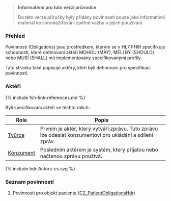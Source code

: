 <div xmlns="http://www.w3.org/1999/xhtml" xmlns:xsi="http://www.w3.org/2001/XMLSchema-instance"> 
<blockquote class="stu-note"> 
<b>Informativní pro tuto verzi průvodce</b> 
<p>Do této verze příručky byly přidány povinnosti pouze jako informativní materiál ke shromažďování zpětné vazby o jejich používání.</p> 
</blockquote>
</div>

### Přehled

Povinnosti (Obligations) jsou prostředkem, kterým se v  HL7 FHIR specifikuje schopnosti, které definovaní aktéři MOHOU (MAY), MĚLI BY (SHOULD) nebo MUSÍ (SHALL) mít implementovány specifikovanými profily.

Tato stránka také popisuje aktéry, kteří byli definováni pro specifikaci povinností.

### Aktéři

{% include fsh-link-references.md %}

Byli specifikováni aktéři ve těchto rolích:

| Role                                                 | Popis                                                                                                                      |
| ---------------------------------------------------- | -------------------------------------------------------------------------------------------------------------------------- |
| [Tvůrce](ActorDefinition-actor-creator-hdr.html)     | Prvním je aktér, který vytváří zprávu. Tuto zprávu lze odeslat konzumentovi pro ukládání a sdílení zpráv. |
| [Konzument](ActorDefinition-actor-consumer-hdr.html) | Posledním aktérem je systém, který přijatou nebo načtenou zprávu používá.                                                  |

<p>{% include hdr-Actors-cs.svg %}</p>

### Seznam povinností

1. Povinnosti pro objekt pacienta ([CZ_PatientObligationsHdr](StructureDefinition-cz-patient-obl-hdr.html))
